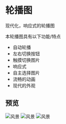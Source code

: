 # 轮播图
现代化，响应式的轮播图

本轮播图具有以下功能/特点

* 自动轮播
* 左右切换按钮
* 触摸切换图片
* 响应式
* 自主选择图片
* 流畅的动画
* 现代的外观

## 预览

![风景](https://i.mji.rip/2024/05/03/4c907db82581c5e23cd43ed1c8323c98.png)
![风景](https://i.mji.rip/2024/05/03/e105506963b73f46ecfe6cd377bb996a.png)
![风景](https://i.mji.rip/2024/05/03/aa3928da708f41c986ed9cac0e315afd.png)
